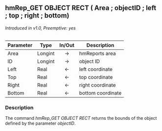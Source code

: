 ## hmRep_GET OBJECT RECT ( Area ; objectID ; left ; top ; right ; bottom)
###### Introduced in v1.0, Preemptive: yes

|Parameter|Type|In/Out|Description
|---|---|:---:|---
|Area|Longint|→|hmReports area
|ID|Longint|→|object ID
|Left|Real|←|left coordinate
|Top|Real|←|top coordinate
|Right|Real|←|right coordinate
|Bottom|Real|←|bottom coordinate

### Description
The command *hmRep_GET OBJECT RECT* returns the bounds of the object defined by the parameter *objectID*.
